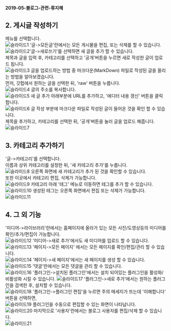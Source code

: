 #### 2019-05-블로그-관련-류지혜    

## 2. 게시글 작성하기  
메뉴를 선택합니다.  
![슬라이드1](https://user-images.githubusercontent.com/49367190/61924988-3549bb80-afa5-11e9-8027-744fd57a4892.JPG)
'글->모든글'란에서는 모든 게시물을 편집, 또는 삭제를 할 수 있습니다.  
![슬라이드2](https://user-images.githubusercontent.com/49367190/61924989-35e25200-afa5-11e9-9882-5c27b5b90dba.JPG)'글->새로쓰기'를 선택하면 새 글을 추가 할 수 있습니다.  
제목과 글을 입력 후, 카테고리를 선택하고 '공개'버튼을 누르면 새로 작성한 글이 업로드 됩니다.  
![슬라이드3](https://user-images.githubusercontent.com/49367190/61924991-35e25200-afa5-11e9-8a6f-7655d2de7767.JPG)
글을 업로드하는 방법 중 마크다운(MarkDown) 파일로 작성된 글을 올리는 방법을 알아보겠습니다.  
먼저, 깃헙에서 원하는 글을 선택한 뒤, 'raw' 버튼을 누릅니다.  
![슬라이드4](https://user-images.githubusercontent.com/49367190/61924992-35e25200-afa5-11e9-9a54-b9e08bdf5747.JPG)
글의 주소를 복사합니다.  
![슬라이드5](https://user-images.githubusercontent.com/49367190/61924993-367ae880-afa5-11e9-93e7-b7e4dc69e8d7.JPG)
새 글 추가 아래부분에 URL를 추가하고, '에디터 내용 갱신' 버튼을 클릭합니다.  
![슬라이드6](https://user-images.githubusercontent.com/49367190/61924994-367ae880-afa5-11e9-9359-115b3a8bc884.JPG)
글 작성 부분에 마크다운 파일로 작성된 글이 들어온 것을 확인 할 수 있습니다.  
제목을 추가하고, 카테고리를 선택한 뒤, '공개'버튼을 눌러 글을 업로드 해줍니다.  
![슬라이드7](https://user-images.githubusercontent.com/49367190/61924995-367ae880-afa5-11e9-9a1b-222e3f6f0e93.JPG)
## 3. 카테고리 추가하기  
'글->카테고리'를 선택합니다.  
이름과 상위 카테고리를 설정한 뒤, '새 카테고리 추가'를 누릅니다.  
![슬라이드8](https://user-images.githubusercontent.com/49367190/61924996-367ae880-afa5-11e9-9907-f87ef950d1cd.JPG)
오른쪽 화면에 새 카테고리가 추가 된 것을 확인할 수 있습니다.  
또한 이곳에서 카테고리 편집, 삭제가 가능합니다.  
![슬라이드9](https://user-images.githubusercontent.com/49367190/61924997-37137f00-afa5-11e9-96a0-56d69e1fb4cd.JPG)
카테고리 아래 '테그' 메뉴로 이동하면 테그를 추가 할 수 있습니다.  
![슬라이드10](https://user-images.githubusercontent.com/49367190/61924998-37137f00-afa5-11e9-8659-132ab2cfe392.JPG)
생성된 테그는 오른쪽 화면에서 편집 또는 삭제가 가능합니다.  
![슬라이드11](https://user-images.githubusercontent.com/49367190/61924999-37137f00-afa5-11e9-82ce-61c39b9ff716.JPG)
## 4. 그 외 기능  
'미디어->라이브러리'란에서는 홈페이지에 올라가 있는 모든 사진/도영상등의 미디어를 확인/추가/편집이 가능합니다.  
![슬라이드12](https://user-images.githubusercontent.com/49367190/61925000-37137f00-afa5-11e9-9e52-6adb0f45d6ac.JPG)
'미디어->새로 추가'에서도 새 미디어를 업로드 할 수 있습니다.  
![슬라이드13](https://user-images.githubusercontent.com/49367190/61925001-37ac1580-afa5-11e9-860c-865efabd2ecf.JPG)
'페이지->모든 페이지' 에서는 모든 페이지를 확인/편집/관리 할 수 있습니다.  
![슬라이드14](https://user-images.githubusercontent.com/49367190/61925003-37ac1580-afa5-11e9-83e2-237841287064.JPG)
'페이지->새 페이지'에서는 새 페이지를 생성 할 수 있습니다.  
![슬라이드15](https://user-images.githubusercontent.com/49367190/61925004-37ac1580-afa5-11e9-802b-881018c64bd3.JPG)
'댓글'란에서는 모든 댓글을 관리 할 수 있습니다.  
![슬라이드16](https://user-images.githubusercontent.com/49367190/61924982-34b12500-afa5-11e9-8b69-04471ca5aa39.JPG)
'플러그인->설치된 플러그인'에서는 설치 되어있는 플러그인을 활성화/비활성화 시킬 수 있습니다. 
![슬라이드17](https://user-images.githubusercontent.com/49367190/61924983-34b12500-afa5-11e9-997d-d1f70475946c.JPG)
'플러그인->새로 추가'에서는 원하는 플러그인을 검색한 후, 설치할 수 있습니다.  
![슬라이드18](https://user-images.githubusercontent.com/49367190/61924984-34b12500-afa5-11e9-9799-8a9dd61d0bd0.JPG)
'플러그인->플러그인 편집'을 누르면 주의 메세지가 뜨는데 '이해합니다' 버튼을 선택하면,  
![슬라이드19](https://user-images.githubusercontent.com/49367190/61924985-3549bb80-afa5-11e9-998f-89654e8e373f.JPG)
플러그인을 수동으로 편집할 수 있는 화면이 나타납니다.  
![슬라이드20](https://user-images.githubusercontent.com/49367190/61924986-3549bb80-afa5-11e9-9328-b9029e6fc032.JPG)
마지막으로 '사용자'란에서는 블로그 사용자를 편집/삭제 할 수 있습니다.  
![슬라이드21](https://user-images.githubusercontent.com/49367190/61924987-3549bb80-afa5-11e9-849d-b13613f0bb9e.JPG)
